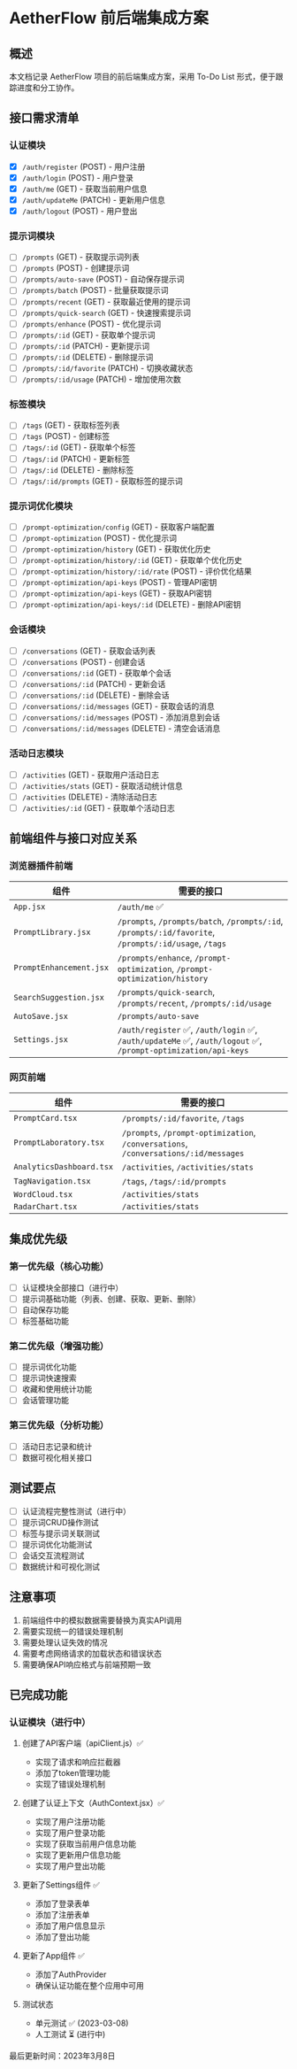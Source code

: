# AetherFlow 前后端集成方案

## 概述

本文档记录 AetherFlow 项目的前后端集成方案，采用 To-Do List 形式，便于跟踪进度和分工协作。

## 接口需求清单

### 认证模块

- [x] `/auth/register` (POST) - 用户注册
- [x] `/auth/login` (POST) - 用户登录
- [x] `/auth/me` (GET) - 获取当前用户信息
- [x] `/auth/updateMe` (PATCH) - 更新用户信息
- [x] `/auth/logout` (POST) - 用户登出

### 提示词模块

- [ ] `/prompts` (GET) - 获取提示词列表
- [ ] `/prompts` (POST) - 创建提示词
- [ ] `/prompts/auto-save` (POST) - 自动保存提示词
- [ ] `/prompts/batch` (POST) - 批量获取提示词
- [ ] `/prompts/recent` (GET) - 获取最近使用的提示词
- [ ] `/prompts/quick-search` (GET) - 快速搜索提示词
- [ ] `/prompts/enhance` (POST) - 优化提示词
- [ ] `/prompts/:id` (GET) - 获取单个提示词
- [ ] `/prompts/:id` (PATCH) - 更新提示词
- [ ] `/prompts/:id` (DELETE) - 删除提示词
- [ ] `/prompts/:id/favorite` (PATCH) - 切换收藏状态
- [ ] `/prompts/:id/usage` (PATCH) - 增加使用次数

### 标签模块

- [ ] `/tags` (GET) - 获取标签列表
- [ ] `/tags` (POST) - 创建标签
- [ ] `/tags/:id` (GET) - 获取单个标签
- [ ] `/tags/:id` (PATCH) - 更新标签
- [ ] `/tags/:id` (DELETE) - 删除标签
- [ ] `/tags/:id/prompts` (GET) - 获取标签的提示词

### 提示词优化模块

- [ ] `/prompt-optimization/config` (GET) - 获取客户端配置
- [ ] `/prompt-optimization` (POST) - 优化提示词
- [ ] `/prompt-optimization/history` (GET) - 获取优化历史
- [ ] `/prompt-optimization/history/:id` (GET) - 获取单个优化历史
- [ ] `/prompt-optimization/history/:id/rate` (POST) - 评价优化结果
- [ ] `/prompt-optimization/api-keys` (POST) - 管理API密钥
- [ ] `/prompt-optimization/api-keys` (GET) - 获取API密钥
- [ ] `/prompt-optimization/api-keys/:id` (DELETE) - 删除API密钥

### 会话模块

- [ ] `/conversations` (GET) - 获取会话列表
- [ ] `/conversations` (POST) - 创建会话
- [ ] `/conversations/:id` (GET) - 获取单个会话
- [ ] `/conversations/:id` (PATCH) - 更新会话
- [ ] `/conversations/:id` (DELETE) - 删除会话
- [ ] `/conversations/:id/messages` (GET) - 获取会话的消息
- [ ] `/conversations/:id/messages` (POST) - 添加消息到会话
- [ ] `/conversations/:id/messages` (DELETE) - 清空会话消息

### 活动日志模块

- [ ] `/activities` (GET) - 获取用户活动日志
- [ ] `/activities/stats` (GET) - 获取活动统计信息
- [ ] `/activities` (DELETE) - 清除活动日志
- [ ] `/activities/:id` (GET) - 获取单个活动日志

## 前端组件与接口对应关系

### 浏览器插件前端

| 组件 | 需要的接口 |
|------|-----------|
| `App.jsx` | `/auth/me` ✅ |
| `PromptLibrary.jsx` | `/prompts`, `/prompts/batch`, `/prompts/:id`, `/prompts/:id/favorite`, `/prompts/:id/usage`, `/tags` |
| `PromptEnhancement.jsx` | `/prompts/enhance`, `/prompt-optimization`, `/prompt-optimization/history` |
| `SearchSuggestion.jsx` | `/prompts/quick-search`, `/prompts/recent`, `/prompts/:id/usage` |
| `AutoSave.jsx` | `/prompts/auto-save` |
| `Settings.jsx` | `/auth/register` ✅, `/auth/login` ✅, `/auth/updateMe` ✅, `/auth/logout` ✅, `/prompt-optimization/api-keys` |

### 网页前端

| 组件 | 需要的接口 |
|------|-----------|
| `PromptCard.tsx` | `/prompts/:id/favorite`, `/tags` |
| `PromptLaboratory.tsx` | `/prompts`, `/prompt-optimization`, `/conversations`, `/conversations/:id/messages` |
| `AnalyticsDashboard.tsx` | `/activities`, `/activities/stats` |
| `TagNavigation.tsx` | `/tags`, `/tags/:id/prompts` |
| `WordCloud.tsx` | `/activities/stats` |
| `RadarChart.tsx` | `/activities/stats` |

## 集成优先级

### 第一优先级（核心功能）

- [ ] 认证模块全部接口（进行中）
- [ ] 提示词基础功能（列表、创建、获取、更新、删除）
- [ ] 自动保存功能
- [ ] 标签基础功能

### 第二优先级（增强功能）

- [ ] 提示词优化功能
- [ ] 提示词快速搜索
- [ ] 收藏和使用统计功能
- [ ] 会话管理功能

### 第三优先级（分析功能）

- [ ] 活动日志记录和统计
- [ ] 数据可视化相关接口

## 测试要点

- [ ] 认证流程完整性测试（进行中）
- [ ] 提示词CRUD操作测试
- [ ] 标签与提示词关联测试
- [ ] 提示词优化功能测试
- [ ] 会话交互流程测试
- [ ] 数据统计和可视化测试

## 注意事项

1. 前端组件中的模拟数据需要替换为真实API调用
2. 需要实现统一的错误处理机制
3. 需要处理认证失效的情况
4. 需要考虑网络请求的加载状态和错误状态
5. 需要确保API响应格式与前端预期一致

## 已完成功能

### 认证模块（进行中）

1. 创建了API客户端（apiClient.js）✅
   - 实现了请求和响应拦截器
   - 添加了token管理功能
   - 实现了错误处理机制

2. 创建了认证上下文（AuthContext.jsx）✅
   - 实现了用户注册功能
   - 实现了用户登录功能
   - 实现了获取当前用户信息功能
   - 实现了更新用户信息功能
   - 实现了用户登出功能

3. 更新了Settings组件 ✅
   - 添加了登录表单
   - 添加了注册表单
   - 添加了用户信息显示
   - 添加了登出功能

4. 更新了App组件 ✅
   - 添加了AuthProvider
   - 确保认证功能在整个应用中可用

5. 测试状态
   - 单元测试 ✅ (2023-03-08)
   - 人工测试 ⏳ (进行中)

最后更新时间：2023年3月8日 